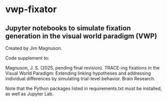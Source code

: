 # vwp-fixator

## Jupyter notebooks to simulate fixation generation in the visual world paradigm (VWP)

Created by Jim Magnuson. 

Code supplement to: 

Magnuson, J. S. (2025, pending final revision). TRACE-ing fixations in the Visual World Paradigm: Extending linking hypotheses and addressing individual differences by simulating trial-level behavior. Brain Research. 

Note that the Python packages listed in requirements.txt must be installed, as well as Jupyter Lab. 
